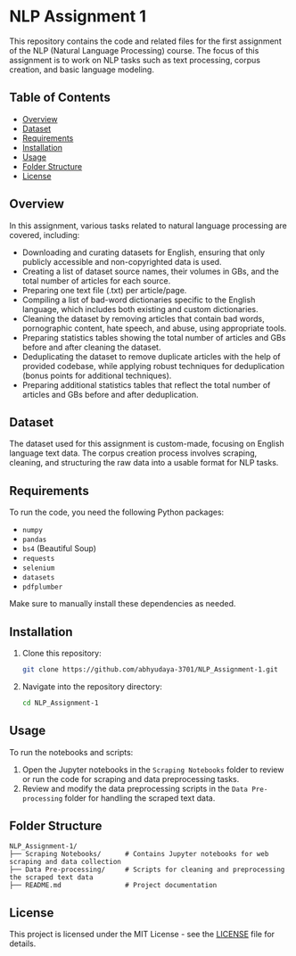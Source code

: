 
# NLP Assignment 1

This repository contains the code and related files for the first assignment of the NLP (Natural Language Processing) course. The focus of this assignment is to work on NLP tasks such as text processing, corpus creation, and basic language modeling.

## Table of Contents
- [Overview](#overview)
- [Dataset](#dataset)
- [Requirements](#requirements)
- [Installation](#installation)
- [Usage](#usage)
- [Folder Structure](#folder-structure)
- [License](#license)

## Overview

In this assignment, various tasks related to natural language processing are covered, including:
- Downloading and curating datasets for English, ensuring that only publicly accessible and non-copyrighted data is used.
- Creating a list of dataset source names, their volumes in GBs, and the total number of articles for each source.
- Preparing one text file (.txt) per article/page.
- Compiling a list of bad-word dictionaries specific to the English language, which includes both existing and custom dictionaries.
- Cleaning the dataset by removing articles that contain bad words, pornographic content, hate speech, and abuse, using appropriate tools.
- Preparing statistics tables showing the total number of articles and GBs before and after cleaning the dataset.
- Deduplicating the dataset to remove duplicate articles with the help of provided codebase, while applying robust techniques for deduplication (bonus points for additional techniques).
- Preparing additional statistics tables that reflect the total number of articles and GBs before and after deduplication.

## Dataset

The dataset used for this assignment is custom-made, focusing on English language text data. The corpus creation process involves scraping, cleaning, and structuring the raw data into a usable format for NLP tasks.

## Requirements

To run the code, you need the following Python packages:

- `numpy`
- `pandas`
- `bs4` (Beautiful Soup)
- `requests`
- `selenium`
- `datasets`
- `pdfplumber`

Make sure to manually install these dependencies as needed.

## Installation

1. Clone this repository:
   ```bash
   git clone https://github.com/abhyudaya-3701/NLP_Assignment-1.git
   ```

2. Navigate into the repository directory:
   ```bash
   cd NLP_Assignment-1
   ```

## Usage

To run the notebooks and scripts:
1. Open the Jupyter notebooks in the `Scraping Notebooks` folder to review or run the code for scraping and data preprocessing tasks.
2. Review and modify the data preprocessing scripts in the `Data Pre-processing` folder for handling the scraped text data.

## Folder Structure

```
NLP_Assignment-1/
├── Scraping Notebooks/      # Contains Jupyter notebooks for web scraping and data collection
├── Data Pre-processing/     # Scripts for cleaning and preprocessing the scraped text data
├── README.md                # Project documentation
```

## License

This project is licensed under the MIT License - see the [LICENSE](LICENSE) file for details.
